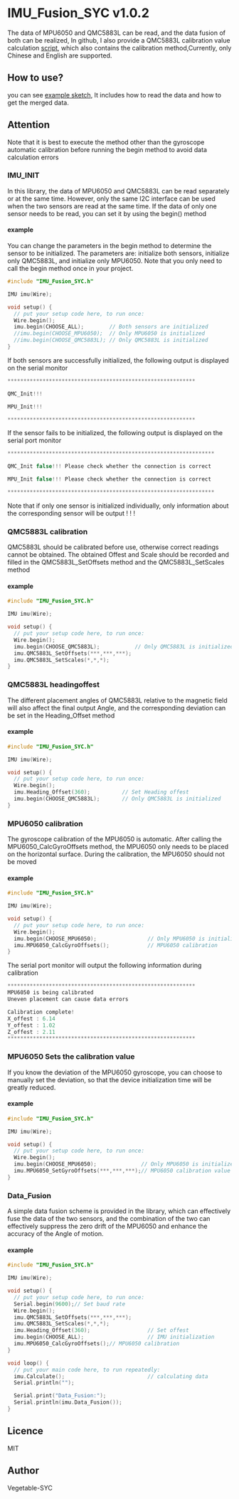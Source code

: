 # IMU_Fusion_SYC   v1.0.2

The data of MPU6050 and QMC5883L can be read, and the data fusion of both can be realized, In github, I also provide a QMC5883L calibration value calculation [script](https://github.com/Vegetable-SYC/IMU_Fusion_SYC), which also contains the calibration method,Currently, only Chinese and English are supported.

## **How** to use?

you can see [example sketch](https://github.com/Vegetable-SYC/IMU_Fusion_SYC), It includes how to read the data and how to get the merged data.



## Attention

Note that it is best to execute the method other than the gyroscope automatic calibration before running the begin method to avoid data calculation errors



### IMU_INIT

In this library, the data of MPU6050 and QMC5883L can be read separately or at the same time. However, only the same I2C interface can be used when the two sensors are read at the same time. If the data of only one sensor needs to be read, you can set it by using the begin() method

#### example

You can change the parameters in the begin method to determine the sensor to be initialized. The parameters are: initialize both sensors, initialize only QMC5883L, and initialize only MPU6050. Note that you only need to call the begin method once in your project.

```c
#include "IMU_Fusion_SYC.h"

IMU imu(Wire);

void setup() {
  // put your setup code here, to run once:
  Wire.begin();
  imu.begin(CHOOSE_ALL);		// Both sensors are initialized
  //imu.begin(CHOOSE_MPU6050);	// Only MPU6050 is initialized
  //imu.begin(CHOOSE_QMC5883L);	// Only QMC5883L is initialized
}
```

If both sensors are successfully initialized, the following output is displayed on the serial monitor

```c
***********************************************************

QMC_Init!!!

MPU_Init!!!

***********************************************************
```

If the sensor fails to be initialized, the following output is displayed on the serial port monitor

```c
*****************************************************************

QMC_Init false!!! Please check whether the connection is correct

MPU_Init false!!! Please check whether the connection is correct

*****************************************************************
```

Note that if only one sensor is initialized individually, only information about the corresponding sensor will be output ! ! !



### QMC5883L calibration

QMC5883L should be calibrated before use, otherwise correct readings cannot be obtained. The obtained Offest and Scale should be recorded and filled in the QMC5883L_SetOffsets method and the QMC5883L_SetScales method

#### example

```c
#include "IMU_Fusion_SYC.h"

IMU imu(Wire);

void setup() {
  // put your setup code here, to run once:
  Wire.begin();
  imu.begin(CHOOSE_QMC5883L);			// Only QMC5883L is initialized
  imu.QMC5883L_SetOffsets(***,***,***);
  imu.QMC5883L_SetScales(*,*,*);
}
```

### QMC5883L headingoffest

The different placement angles of QMC5883L relative to the magnetic field will also affect the final output Angle, and the corresponding deviation can be set in the Heading_Offset method

#### example

```c
#include "IMU_Fusion_SYC.h"

IMU imu(Wire);

void setup() {
  // put your setup code here, to run once:
  Wire.begin();
  imu.Heading_Offset(360); 			// Set Heading offest
  imu.begin(CHOOSE_QMC5883L);		// Only QMC5883L is initialized
}
```



### MPU6050 calibration

The gyroscope calibration of the MPU6050 is automatic. After calling the MPU6050_CalcGyroOffsets method, the MPU6050 only needs to be placed on the horizontal surface. During the calibration, the MPU6050 should not be moved

#### example

```c
#include "IMU_Fusion_SYC.h"

IMU imu(Wire);

void setup() {
  // put your setup code here, to run once:
  Wire.begin();
  imu.begin(CHOOSE_MPU6050);				// Only MPU6050 is initialized
  imu.MPU6050_CalcGyroOffsets();			// MPU6050 calibration
}
```

The serial port monitor will output the following information during calibration

```c
***********************************************************
MPU6050 is being calibrated
Uneven placement can cause data errors

Calibration complete!
X_offest : 6.14
Y_offest : 1.02
Z_offest : 2.11
***********************************************************
```



### MPU6050 Sets the calibration value

If you know the deviation of the MPU6050 gyroscope, you can choose to manually set the deviation, so that the device initialization time will be greatly reduced.

#### example

```c
#include "IMU_Fusion_SYC.h"

IMU imu(Wire);

void setup() {
  // put your setup code here, to run once:
  Wire.begin();
  imu.begin(CHOOSE_MPU6050);			  // Only MPU6050 is initialized
  imu.MPU6050_SetGyroOffsets(***,***,***);// MPU6050 calibration value
}
```



### Data_Fusion

A simple data fusion scheme is provided in the library, which can effectively fuse the data of the two sensors, and the combination of the two can effectively suppress the zero drift of the MPU6050 and enhance the accuracy of the Angle of motion.

#### example

```c
#include "IMU_Fusion_SYC.h"

IMU imu(Wire);

void setup() {
  // put your setup code here, to run once:
  Serial.begin(9600);// Set baud rate
  Wire.begin();
  imu.QMC5883L_SetOffsets(***,***,***);
  imu.QMC5883L_SetScales(*,*,*);
  imu.Heading_Offset(360); 					// Set offest
  imu.begin(CHOOSE_ALL);					// IMU initialization
  imu.MPU6050_CalcGyroOffsets();// MPU6050 calibration
}

void loop() {
  // put your main code here, to run repeatedly:
  imu.Calculate();							// calculating data
  Serial.println("");

  Serial.print("Data_Fusion:");
  Serial.println(imu.Data_Fusion());
}
```



## Licence

MIT

## Author

Vegetable-SYC